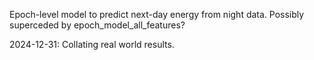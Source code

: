 Epoch-level model to predict next-day energy from night data.
Possibly superceded by epoch_model_all_features?

2024-12-31: Collating real world results.